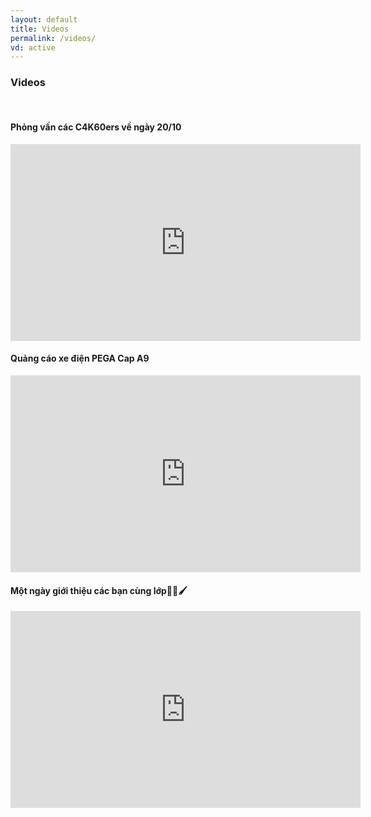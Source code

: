 ```yaml
---
layout: default
title: Videos
permalink: /videos/
vd: active
---
```

<h3><i class="fas fa-video"></i> Videos</h3>
<br>
<h4>Phỏng vấn các C4K60ers về ngày 20/10</h4>
<iframe width="560" height="315" src="https://www.youtube.com/embed/HtZXvEpszVE" frameborder="0" allow="accelerometer; autoplay; encrypted-media; gyroscope; picture-in-picture" allowfullscreen></iframe>
<h4>Quảng cáo xe điện PEGA Cap A9</h4>
<iframe width="560" height="315" src="https://www.youtube.com/embed/eGu405cksdQ" frameborder="0" allow="accelerometer; autoplay; encrypted-media; gyroscope; picture-in-picture" allowfullscreen></iframe>
<h4>Một ngày giới thiệu các bạn cùng lớp🤣📕🖌</h4>
<iframe width="560" height="315" src="https://www.youtube.com/embed/vWdoEOZHV8Q" frameborder="0" allow="accelerometer; autoplay; encrypted-media; gyroscope; picture-in-picture" allowfullscreen></iframe>